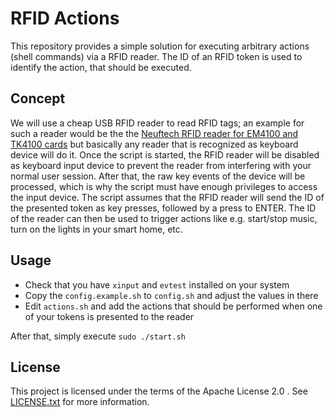 # RFID Actions

This repository provides a simple solution for executing arbitrary actions (shell commands) via a RFID reader. The ID of an RFID token is used to identify the action, that should be executed.

## Concept
We will use a cheap USB RFID reader to read RFID tags; an example for such a reader would be the the [Neuftech RFID reader for EM4100 and TK4100 cards](https://www.amazon.de/dp/B018OYOR3E) but basically any reader that is recognized as keyboard device will do it. Once the script is started, the RFID reader will be disabled as keyboard input device to prevent the reader from interfering with your normal user session. After that, the raw key events of the device will be processed, which is why the script must have enough privileges to access the input device. The script assumes that the RFID reader will send the ID of the presented token as key presses, followed by a press to ENTER. The ID of the reader can then be used to trigger actions like e.g. start/stop music, turn on the lights in your smart home, etc.

## Usage

- Check that you have `xinput` and `evtest` installed on your system
- Copy the `config.example.sh` to `config.sh` and adjust the values in there
- Edit `actions.sh` and add the actions that should be performed when one of your tokens is presented to the reader

After that, simply execute `sudo ./start.sh`

## License
This project is licensed under the terms of the Apache License 2.0 . See [LICENSE.txt](./LICENSE.txt) for more information.
